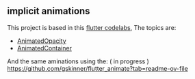 ## implicit animations


This project is based in this [flutter codelabs](https://docs.flutter.dev/codelabs/implicit-animations), The topics are:

* [AnimatedOpacity](https://github.com/robsonoduarte/learn-flutter/blob/b98901c9f6a734d40d29bfdde3a853b86e447d71/flutter_animations/implicit_animations/lib/fade_in.dart#L37)
* [AnimatedContainer](https://github.com/robsonoduarte/learn-flutter/blob/8d73a98d9f7791f98b5222f3ccd1a3075feb975a/flutter_animations/implicit_animations/lib/shape-shifting.dart#L38)

And the same aminations using the: ( in progress )
https://github.com/gskinner/flutter_animate?tab=readme-ov-file
